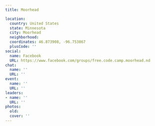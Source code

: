 ```yaml
---
title: Moorhead

location:
  country: United States
  state: Minnesota
  city: Moorhead
  neighborhood: 
  coordinates: 46.873908, -96.753867
  plusCode: ''
social:
  name: Facebook
  URL: https://www.facebook.com/groups/free.code.camp.moorhead.nd
chat:
  name: ''
  URL: ''
event:
  name: ''
  URL: ''
leaders:
- name: ''
  URL: ''
photos:
  old: 
  cover: ''
---
```

